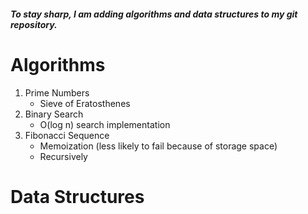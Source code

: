 ##### _To stay sharp, I am adding algorithms and data structures to my git repository._

# Algorithms

1. Prime Numbers
   - Sieve of Eratosthenes
2. Binary Search
   - O(log n) search implementation
3. Fibonacci Sequence
   - Memoization (less likely to fail because of storage space)
   - Recursively

# Data Structures
